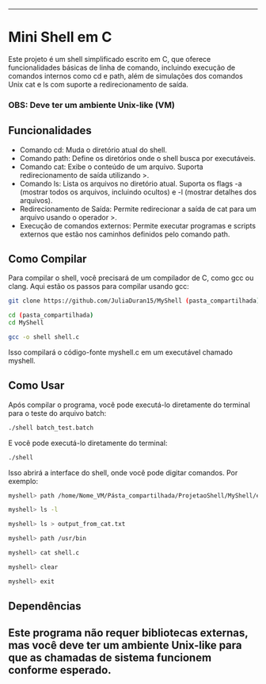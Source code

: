 -----------------------------------------------------------------------------------------------------------------------------
# Mini Shell em C
Este projeto é um shell simplificado escrito em C, que oferece funcionalidades básicas de linha de comando, incluindo execução de comandos internos como cd e path, além de simulações dos comandos Unix cat e ls com suporte a redirecionamento de saída.
### OBS: Deve ter um ambiente Unix-like (VM)
## Funcionalidades
- Comando cd: Muda o diretório atual do shell.
- Comando path: Define os diretórios onde o shell busca por executáveis.
- Comando cat: Exibe o conteúdo de um arquivo. Suporta redirecionamento de saída utilizando >.
- Comando ls: Lista os arquivos no diretório atual. Suporta os flags -a (mostrar todos os arquivos, incluindo ocultos) e -l (mostrar detalhes dos arquivos).
- Redirecionamento de Saída: Permite redirecionar a saída de cat para um arquivo usando o operador >.
- Execução de comandos externos: Permite executar programas e scripts externos que estão nos caminhos definidos pelo comando path.
## Como Compilar
Para compilar o shell, você precisará de um compilador de C, como gcc ou clang. Aqui estão os passos para compilar usando gcc:

```bash
git clone https://github.com/JuliaDuran15/MyShell (pasta_compartilhada)
```
```bash
cd (pasta_compartilhada)
cd MyShell
```

```bash
gcc -o shell shell.c
```
Isso compilará o código-fonte myshell.c em um executável chamado myshell.

## Como Usar
Após compilar o programa, você pode executá-lo diretamente do terminal para o teste do arquivo batch:

```bash
./shell batch_test.batch
```
E você pode executá-lo diretamente do terminal:

```bash
./shell
```
Isso abrirá a interface do shell, onde você pode digitar comandos. Por exemplo:

```bash
myshell> path /home/Nome_VM/Pásta_compartilhada/ProjetaoShell/MyShell/externos 
```
```bash
myshell> ls -l
```
```bash
myshell> ls > output_from_cat.txt
```
```bash
myshell> path /usr/bin
```
```bash
myshell> cat shell.c
```
```bash
myshell> clear
```
```bash
myshell> exit
```
## Dependências 
Este programa não requer bibliotecas externas, mas você deve ter um ambiente Unix-like para que as chamadas de sistema funcionem conforme esperado.
-----------------------------------------------------------------------------------------------------------------------------
